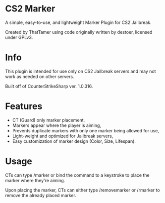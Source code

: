 # CS2 Marker
A simple, easy-to-use, and lightweight Marker Plugin for CS2 Jailbreak.

Created by ThatTamer using code originally written by destoer, licensed under GPLv3.

# Info
This plugin is intended for use only on CS2 Jailbreak servers and may not work as needed on other servers.

Built off of CounterStrikeSharp ver. 1.0.316.

# Features
* CT (Guard) only marker placement,
* Markers appear where the player is aiming,
* Prevents duplicate markers with only one marker being allowed for use,
* Light-weight and optimized for Jailbreak servers,
* Easy customization of marker design (Color, Size, Lifespan).

# Usage
CTs can type /marker or bind the command to a keystroke to place the marker where they're aiming.

Upon placing the marker, CTs can either type /removemarker or /rmarker to remove the already placed marker.
